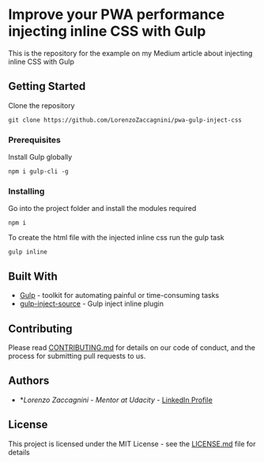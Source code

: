 # Improve your PWA performance injecting inline CSS with Gulp

This is the repository for the example on my Medium article about injecting inline CSS with Gulp

## Getting Started

Clone the repository
```
git clone https://github.com/LorenzoZaccagnini/pwa-gulp-inject-css
```

### Prerequisites
Install Gulp globally

```
npm i gulp-cli -g
```

### Installing

Go into the project folder and install the modules required

```
npm i
```

To create the html file with the injected inline css run the gulp task

```
gulp inline
```


## Built With

* [Gulp](https://gulpjs.com/) - toolkit for automating painful or time-consuming tasks
* [gulp-inject-source](https://github.com/fmal/gulp-inline-source) - Gulp inject inline plugin

## Contributing

Please read [CONTRIBUTING.md](https://gist.github.com/PurpleBooth/b24679402957c63ec426) for details on our code of conduct, and the process for submitting pull requests to us.

## Authors

* **Lorenzo Zaccagnini* - *Mentor at Udacity* - [LinkedIn Profile](https://www.linkedin.com/in/lorenzo-zaccagnini/)


## License

This project is licensed under the MIT License - see the [LICENSE.md](LICENSE.md) file for details
